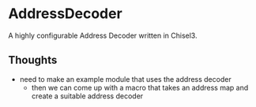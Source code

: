 # AddressDecoder

A highly configurable Address Decoder written in Chisel3.

## Thoughts

- need to make an example module that uses the address decoder
  - then we can come up with a macro that takes an address map and create a suitable address decoder
